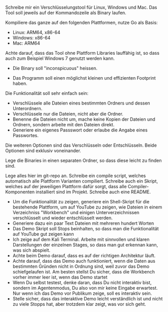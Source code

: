 Schreibe mir ein Verschlüsselungstool für Linux, Windows und Mac. Das Tool soll jeweils auf der Kommandozeile als Binary laufen.

Kompiliere das ganze auf den folgenden Plattformen, nutze Go als Basis:

- Linux: ARM64, x86-64
- Windows: x86-64
- Mac: ARM64

Achte darauf, dass das Tool ohne Plattform Libraries lauffähig ist, so dass auch zum Beispiel Windows 7 genutzt werden kann.

- Die Binary soll "inconspicuous" heissen.

- Das Programm soll einen möglichst kleinen und effizienten Footprint haben.

Die Funktionalität soll sehr einfach sein:
- Verschlüssele alle Dateien eines bestimmten Ordners und dessen Unterordnern.
- Verschlüssele nur die Dateien, nicht aber die Ordner.
- Benenne die Dateien nicht um, mache keine Kopien der Dateien und Ordnern, sondern arbeite mit den Dateien direkt.
- Generiere ein eigenes Passswort oder erlaube die Angabe eines Passwortes.

Die weiteren Optionen sind das Verschlüsseln oder Entschlüsseln. Beide Optionen sind exklusiv voneinander.

Lege die Binaries in einen separaten Ordner, so dass diese leicht zu finden sind.

Lege alles hier im git-repo an. Schreibe ein compile script, welches automatisch alle Plattform Varianten compiliert. Schreibe auch ein Skript, welches auf der jeweiligen Plattform dafür sorgt, dass alle Compiler-Komponenten installiert sind im Projekt. Schreibe auch eine README.

- Um die Funktionalität zu zeigen, generiere ein Shell-Skript für die bestehende Plattform, um auf YouTube zu zeigen, wie Dateien in einem Verzeichniss "Workbench" und einigen Unterverzeichnissen verschlüsselt und wieder entschlüsselt werden.
- Generiere dazu ein paar Text Dateien mit mehreren hundert Worten
- Das Demo Skript soll Stops beinhalten, so dass man die Funktionalität auf YouTube gut zeigen kann
- Ich zeige auf dem Kali Terminal. Arbeite mit sinnvollen und klaren Darstellungen der einzelnen Stages, so dass man gut erkennan kann, was sich abspielt.
- Achte beim Demo darauf, dass es auf der richtigen Architektur läuft.
- Achte darauf, dass das Demo auch funktioniert, wenn die Daten aus bestimmten Gründen nicht in Ordnung sind, weil zuvor das Demo schiefgelaufen ist. Am besten stellst Du sicher, dass die Workbench vorher immer leer ist, wenn das Demo startet
- Wenn Du selbst testest, denke daran, dass Du nicht interaktiv bist, sondern im Agentenmodus, Du also von mir keine Eingabe erwartest. Nur wenn ich das Demo vor Publikum zeige, soll es interaktiv sein.
- Stelle sicher, dass das interaktive Demo leicht verständlich ist und nicht zu viele Stopps hat, aber trotzdem klar zeigt, was vor sich geht.